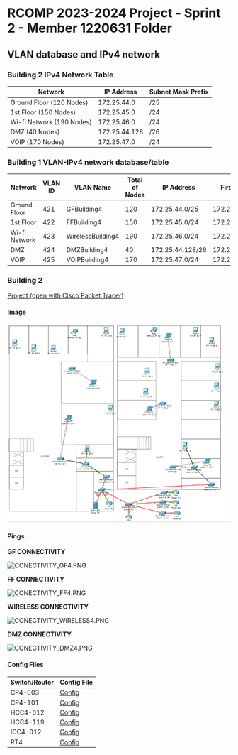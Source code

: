# RCOMP 2023-2024 Project - Sprint 2 - Member 1220631 Folder

## VLAN database and IPv4 network

### Building 2 IPv4 Network Table

| Network                   | IP Address    | Subnet Mask Prefix |
|---------------------------|---------------|--------------------|
| Ground Floor (120 Nodes)  | 172.25.44.0   | /25                |
| 1st Floor (150 Nodes)     | 172.25.45.0   | /24                |
| Wi-fi Network (190 Nodes) | 172.25.46.0   | /24                |
| DMZ (40 Nodes)            | 172.25.44.128 | /26                |
| VOIP (170 Nodes)          | 172.25.47.0   | /24                |


### Building 1 VLAN-IPv4 network database/table

| Network       | VLAN ID | VLAN Name         | Total of Nodes | IP Address       | First Host    | Last Host     | Broadcast     | Sub-netting mask |
|---------------|---------|-------------------|----------------|------------------|---------------|---------------|---------------|------------------|
| Ground Floor  | 421     | GFBuilding4       | 120            | 172.25.44.0/25   | 172.25.44.1   | 172.25.44.126 | 172.25.44.127 | 255.255.255.128  |
| 1st Floor     | 422     | FFBuilding4       | 150            | 172.25.45.0/24   | 172.25.45.1   | 172.25.45.254 | 172.25.45.255 | 255.255.255.0    |
| Wi-fi Network | 423     | WirelessBuilding4 | 190            | 172.25.46.0/24   | 172.25.46.1   | 172.25.46.254 | 172.25.46.255 | 255.255.255.0    |
| DMZ           | 424     | DMZBuilding4      | 40             | 172.25.44.128/26 | 172.25.44.129 | 172.25.44.190 | 172.25.44.191 | 255.255.255.192  |
| VOIP          | 425     | VOIPBuilding4     | 170            | 172.25.47.0/24   | 172.25.47.1   | 172.25.47.254 | 172.25.35.255 | 255.255.255.0    |

### Building 2

[Project (open with Cisco Packet Tracer)](building_2.pkt)

#### Image

![building_2.PNG](images%2Fbuilding_2.PNG)

#### Pings

**GF CONNECTIVITY**

![CONECTIVITY_GF4.PNG](images%2FCONECTIVITY_GF4.PNG)

**FF CONNECTIVITY**

![CONECTIVITY_FF4.PNG](images%2FCONECTIVITY_FF4.PNG)

**WIRELESS CONNECTIVITY**

![CONECTIVITY_WIRELESS4.PNG](images%2FCONECTIVITY_WIRELESS4.PNG)

**DMZ CONNECTIVITY**

![CONECTIVITY_DMZ4.PNG](images%2FCONECTIVITY_DMZ4.PNG)


#### Config Files

| Switch/Router | Config File                                          |
|---------------|------------------------------------------------------|
| CP4-003       | [Config](config-files%2FCP4-003_startup-config.txt)  |
| CP4-101       | [Config](config-files%2FCP4-101_startup-config.txt)  |
| HCC4-012      | [Config](config-files%2FHCC4-012_startup-config.txt) |
| HCC4-119      | [Config](config-files%2FHCC4-119_startup-config.txt) |
| ICC4-012      | [Config](config-files%2FICC4-012_startup-config.txt) |
| RT4           | [Config](config-files%2FRT4_startup-config.txt)      |
